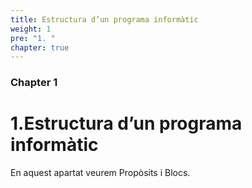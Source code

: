 ```yaml
---
title: Estructura d’un programa informàtic
weight: 1
pre: "1. "
chapter: true
---
```


### Chapter 1

# 1.Estructura d’un programa informàtic

En aquest apartat veurem Propòsits i Blocs.
